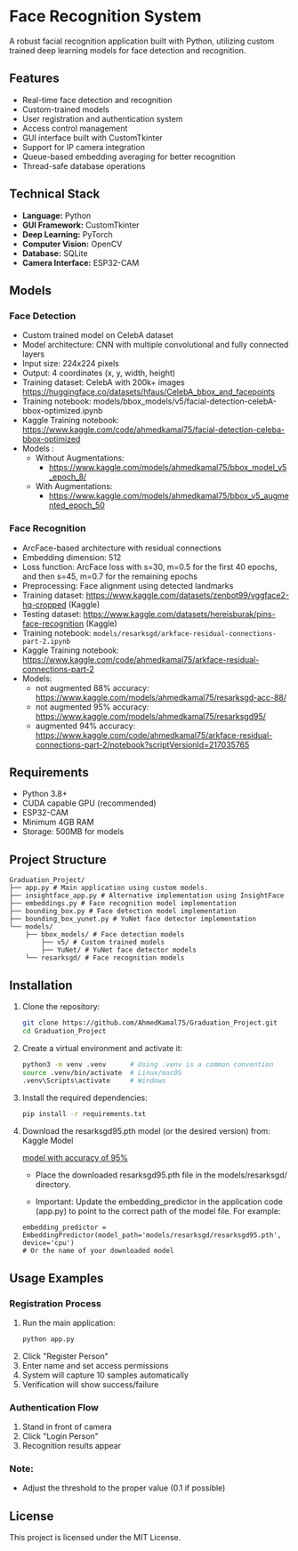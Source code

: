# Face Recognition System

A robust facial recognition application built with Python, utilizing custom trained deep learning models for face detection and recognition.



## Features

- Real-time face detection and recognition
- Custom-trained models
- User registration and authentication system
- Access control management
- GUI interface built with CustomTkinter
- Support for IP camera integration
- Queue-based embedding averaging for better recognition
- Thread-safe database operations

## Technical Stack

- **Language:** Python
- **GUI Framework:** CustomTkinter
- **Deep Learning:** PyTorch
- **Computer Vision:** OpenCV
- **Database:** SQLite
- **Camera Interface:** ESP32-CAM

## Models

### Face Detection
- Custom trained model on CelebA dataset
- Model architecture: CNN with multiple convolutional and fully connected layers
- Input size: 224x224 pixels
- Output: 4 coordinates (x, y, width, height)
- Training dataset: CelebA with 200k+ images https://huggingface.co/datasets/hfaus/CelebA_bbox_and_facepoints
- Training notebook: models/bbox_models/v5/facial-detection-celebA-bbox-optimized.ipynb
- Kaggle Training notebook: https://www.kaggle.com/code/ahmedkamal75/facial-detection-celeba-bbox-optimized
- Models : 
    - Without Augmentations:
        - https://www.kaggle.com/models/ahmedkamal75/bbox_model_v5_epoch_8/
    - With Augmentations:
        - https://www.kaggle.com/models/ahmedkamal75/bbox_v5_augmented_epoch_50




### Face Recognition
- ArcFace-based architecture with residual connections
- Embedding dimension: 512
- Loss function: ArcFace loss with s=30, m=0.5 for the first 40 epochs, and then s=45, m=0.7 for the remaining epochs
- Preprocessing: Face alignment using detected landmarks
- Training dataset: https://www.kaggle.com/datasets/zenbot99/vggface2-hq-cropped (Kaggle)
- Testing dataset: https://www.kaggle.com/datasets/hereisburak/pins-face-recognition (Kaggle)
- Training notebook: `models/resarksgd/arkface-residual-connections-part-2.ipynb`
- Kaggle Training notebook: https://www.kaggle.com/code/ahmedkamal75/arkface-residual-connections-part-2
- Models: 
    - not augmented 88% accuracy: https://www.kaggle.com/models/ahmedkamal75/resarksgd-acc-88/
    - not augmented 95% accuracy: https://www.kaggle.com/models/ahmedkamal75/resarksgd95/
    - augmented 94% accuracy: https://www.kaggle.com/code/ahmedkamal75/arkface-residual-connections-part-2/notebook?scriptVersionId=217035765

## Requirements
- Python 3.8+
- CUDA capable GPU (recommended)
- ESP32-CAM
- Minimum 4GB RAM
- Storage: 500MB for models


## Project Structure
```
Graduation_Project/
├── app.py # Main application using custom models. 
├── insightface_app.py # Alternative implementation using InsightFace 
├── embeddings.py # Face recognition model implementation 
├── bounding_box.py # Face detection model implementation 
├── bounding_box_yunet.py # YuNet face detector implementation 
└── models/ 
    ├── bbox_models/ # Face detection models 
        ├── v5/ # Custom trained models
        ├── YuNet/ # YuNet face detector models
    └── resarksgd/ # Face recognition models
```

## Installation

1. Clone the repository:
    ```bash
    git clone https://github.com/AhmedKamal75/Graduation_Project.git
    cd Graduation_Project
    ```

2. Create a virtual environment and activate it:
    ```bash
    python3 -m venv .venv      # Using .venv is a common convention
    source .venv/bin/activate  # Linux/macOS
    .venv\Scripts\activate     # Windows
    ```

3. Install the required dependencies:
    ```bash
    pip install -r requirements.txt
    ```

4. Download the resarksgd95.pth model (or the desired version) from: Kaggle Model
    
    [model with accuracy of 95%](https://www.kaggle.com/models/ahmedkamal75/resarksgd95/)

    - Place the downloaded resarksgd95.pth file in the models/resarksgd/ directory.

    - Important: Update the embedding_predictor in the application code (app.py) to point to the correct path of the model file. For example:
    ```
    embedding_predictor = EmbeddingPredictor(model_path='models/resarksgd/resarksgd95.pth', device='cpu')
    # Or the name of your downloaded model
    ```
    


## Usage Examples
### Registration Process
1. Run the main application:
    ```bash
    python app.py
    ```
2. Click "Register Person"
3. Enter name and set access permissions
4. System will capture 10 samples automatically
5. Verification will show success/failure

### Authentication Flow
1. Stand in front of camera
2. Click "Login Person"
3. Recognition results appear

### Note:
- Adjust the threshold to the proper value (0.1 if possible)


## License

This project is licensed under the MIT License.